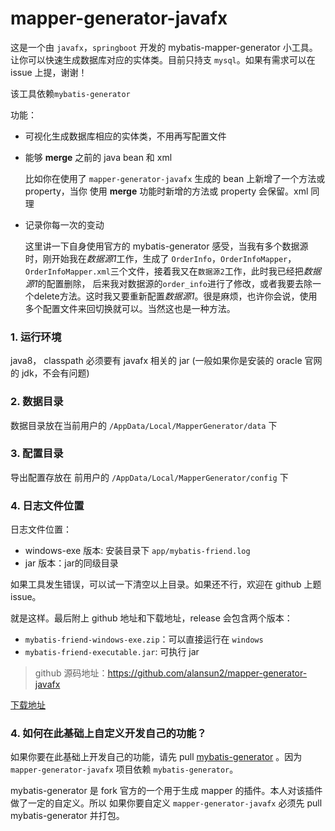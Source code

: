 # mapper-generator-javafx
这是一个由 `javafx`，`springboot` 开发的 mybatis-mapper-generator 小工具。
让你可以快速生成数据库对应的实体类。目前只持支 `mysql`。如果有需求可以在 issue 上提，谢谢！

该工具依赖`mybatis-generator`

功能：
* 可视化生成数据库相应的实体类，不用再写配置文件
* 能够 **merge** 之前的 java bean 和 xml
   
   比如你在使用了 `mapper-generator-javafx` 生成的 bean 上新增了一个方法或 property，当你
   使用 **merge** 功能时新增的方法或 property 会保留。xml 同理
* 记录你每一次的变动

    这里讲一下自身使用官方的 mybatis-generator 感受，当我有多个数据源时，刚开始我在*数据源1*工作，生成了
    `OrderInfo`，`OrderInfoMapper`，`OrderInfoMapper.xml`三个文件，接着我又在`数据源2`工作，此时我已经把*数据源1*的配置删除，
    后来我对数据源的`order_info`进行了修改，或者我要去除一个delete方法。这时我又要重新配置*数据源1*。很是麻烦，也许你会说，使用
    多个配置文件来回切换就可以。当然这也是一种方法。

### 1. 运行环境
java8， classpath 必须要有 javafx 相关的 jar (一般如果你是安装的 oracle 官网的 jdk，不会有问题)

### 2. 数据目录
数据目录放在当前用户的 `/AppData/Local/MapperGenerator/data` 下

### 3. 配置目录
导出配置存放在 前用户的 `/AppData/Local/MapperGenerator/config` 下

### 4. 日志文件位置
日志文件位置：
* windows-exe 版本: 安装目录下 `app/mybatis-friend.log`
* jar 版本：jar的同级目录

如果工具发生错误，可以试一下清空以上目录。如果还不行，欢迎在 github 上题issue。

就是这样。最后附上 github 地址和下载地址，release 会包含两个版本：

* `mybatis-friend-windows-exe.zip`：可以直接运行在 `windows`
* `mybatis-friend-executable.jar`: 可执行 jar 

> github 源码地址：https://github.com/alansun2/mapper-generator-javafx

[下载地址](https://github.com/alansun2/mapper-generator-javafx/releases)

### 4. 如何在此基础上自定义开发自己的功能？
如果你要在此基础上开发自己的功能，请先 pull [mybatis-generator](https://github.com/alansun2/generator)
。因为 `mapper-generator-javafx` 项目依赖 `mybatis-generator`。

mybatis-generator 是 fork 官方的一个用于生成 mapper 的插件。本人对该插件做了一定的自定义。所以
如果你要自定义 `mapper-generator-javafx` 必须先 pull mybatis-generator 并打包。
